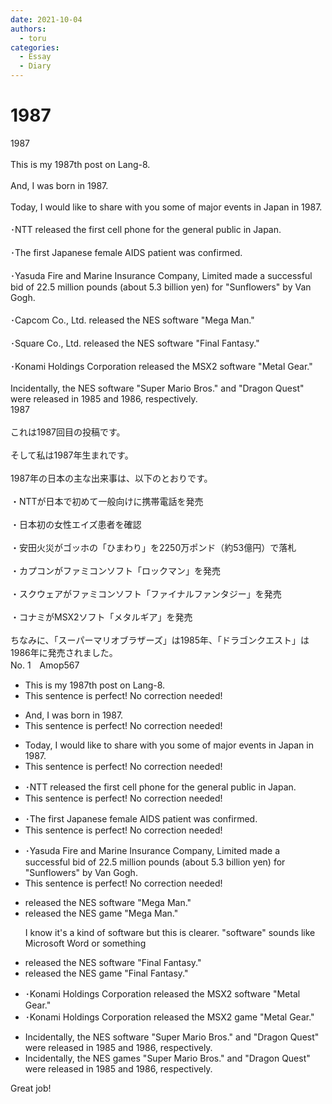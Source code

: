 ```yaml
---
date: 2021-10-04
authors:
  - toru
categories:
  - Essay
  - Diary
---
```


<h1 id="subject_show">1987</h1>
<div class="date" hidden>Oct 4, 2021 21:57</div>
<div id="post"><div id="body_show_ori">
1987<br/><br/>This is my 1987th post on Lang-8.<br/><br/>And, I was born in 1987.<br/><br/>Today, I would like to share with you some of major events in Japan in 1987.<br/><br/>･NTT released the first cell phone for the general public in Japan.<br/><br/>･The first Japanese female AIDS patient was confirmed.<br/><br/>･Yasuda Fire and Marine Insurance Company, Limited made a successful bid of 22.5 million pounds (about 5.3 billion yen) for "Sunflowers" by Van Gogh.<br/><br/>･Capcom Co., Ltd. released the NES software "Mega Man."<br/><br/>･Square Co., Ltd. released the NES software "Final Fantasy."<br/><br/>･Konami Holdings Corporation released the MSX2 software "Metal Gear."<br/><br/>Incidentally, the NES software "Super Mario Bros." and "Dragon Quest" were released in 1985 and 1986, respectively.
</div></div>

<!-- more -->

<div id="post_ja"><div id="body_show_mo">
1987<br/><br/>これは1987回目の投稿です。<br/><br/>そして私は1987年生まれです。<br/><br/>1987年の日本の主な出来事は、以下のとおりです。<br/><br/>・NTTが日本で初めて一般向けに携帯電話を発売<br/><br/>・日本初の女性エイズ患者を確認<br/><br/>・安田火災がゴッホの「ひまわり」を2250万ポンド（約53億円）で落札<br/><br/>・カプコンがファミコンソフト「ロックマン」を発売<br/><br/>・スクウェアがファミコンソフト「ファイナルファンタジー」を発売<br/><br/>・コナミがMSX2ソフト「メタルギア」を発売<br/><br/>ちなみに、「スーパーマリオブラザーズ」は1985年、「ドラゴンクエスト」は1986年に発売されました。
</div></div>
<div id="block"><div class="first_name"> No. 1　<span class="just_name">Amop567</span></div><div id="block2">
<ul class="correction_field">
<li class="incorrect">This is my 1987th post on Lang-8.</li>
<li class="corrected perfect">This sentence is perfect! No correction needed!</li>
</ul>
<ul class="correction_field">
<li class="incorrect">And, I was born in 1987.</li>
<li class="corrected perfect">This sentence is perfect! No correction needed!</li>
</ul>
<ul class="correction_field">
<li class="incorrect">Today, I would like to share with you some of major events in Japan in 1987.</li>
<li class="corrected perfect">This sentence is perfect! No correction needed!</li>
</ul>
<ul class="correction_field">
<li class="incorrect">･NTT released the first cell phone for the general public in Japan.</li>
<li class="corrected perfect">This sentence is perfect! No correction needed!</li>
</ul>
<ul class="correction_field">
<li class="incorrect">･The first Japanese female AIDS patient was confirmed.</li>
<li class="corrected perfect">This sentence is perfect! No correction needed!</li>
</ul>
<ul class="correction_field">
<li class="incorrect">･Yasuda Fire and Marine Insurance Company, Limited made a successful bid of 22.5 million pounds (about 5.3 billion yen) for "Sunflowers" by Van Gogh.</li>
<li class="corrected perfect">This sentence is perfect! No correction needed!</li>
</ul>
<ul class="correction_field">
<li class="incorrect">released the NES software "Mega Man."</li>
<li class="corrected correct">
released the NES <span class="f_blue">game</span> "Mega Man."
<p class="correction_comment">I know it's a kind of software but this is clearer. "software" sounds like Microsoft Word or something</p>
</li>
</ul>
<ul class="correction_field">
<li class="incorrect">released the NES software "Final Fantasy."</li>
<li class="corrected correct">
released the NES <span class="f_blue">game</span> "Final Fantasy."
</li>
</ul>
<ul class="correction_field">
<li class="incorrect">･Konami Holdings Corporation released the MSX2 software "Metal Gear."</li>
<li class="corrected correct">
･Konami Holdings Corporation released the MSX2 <span class="f_blue">game</span> "Metal Gear."
</li>
</ul>
<ul class="correction_field">
<li class="incorrect">Incidentally, the NES software "Super Mario Bros." and "Dragon Quest" were released in 1985 and 1986, respectively.</li>
<li class="corrected correct">
Incidentally, the NES <span class="f_blue">games</span> "Super Mario Bros." and "Dragon Quest" were released in 1985 and 1986, respectively.
</li>
</ul>
<p class="comment_small">
 Great job!
</p>

</div></div>
